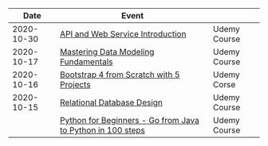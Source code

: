 



| Date       | Event                                                        |              |
| ---------- | ------------------------------------------------------------ | ------------ |
| 2020-10-30 | [API and Web Service Introduction](https://tcsglobal.udemy.com/course/api-and-web-service-introduction/learn/) | Udemy Course |
| 2020-10-17 | [Mastering Data Modeling Fundamentals](https://udemy.com/course/mastering-data-modeling-fundamentals/) | Udemy Course |
| 2020-10-16 | [Bootstrap 4 from Scratch with 5 Projects](https://tcsglobal.udemy.com/course/bootstrap-4-from-scratch-with-5-projects/learn/) | Udemy Corse  |
| 2020-10-15 | [Relational Database Design](https://tcsglobal.udemy.com/course/relational-database-design/learn/) | Udemy Course |
|            | [Python for Beginners - Go from Java to Python in 100 steps](https://tcsglobal.udemy.com/course/learn-python-programming-for-java-programmers/learn/) | Udemy Course |

